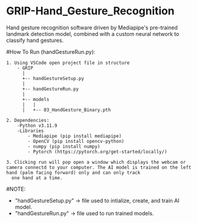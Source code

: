 # GRIP-Hand_Gesture_Recognition
Hand gesture recognition software driven by Mediapipe's pre-trained landmark detection model, combined with a custom neural network to classify hand gestures.



#How To Run (handGestureRun.py): 
	
 	1. Using VSCode open project file in structure
		- GRIP
		  |
		  +-- handGestureSetup.py
		  |
		  +-- handGestureRun.py
		  |
		  +-- models
		  |	  |
		  |	  +-- 03_HandGesture_Binary.pth
	
	2. Dependencies:
		-Python v3.11.9
		-Libraries
			- Mediapipe (pip install mediapipe)
			- OpenCV (pip install opencv-python)
			- numpy (pip install numpy)
			- Pytorch (https://pytorch.org/get-started/locally/)
   
	3. Clicking run will pop open a window which displays the webcam or camera connectd to your computer. The AI model is trained on the left hand (palm facing forward) only and can only track
	  one hand at a time.



#NOTE: 
- "handGestureSetup.py" -> file used to intialize, create, and train AI model.
- "handGestureRun.py" -> file used to run trained models.
